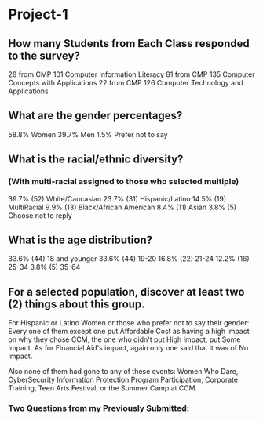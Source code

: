 # Project-1

## How many Students from Each Class responded to the survey?

28 from CMP 101 Computer Information Literacy
81 from CMP 135 Computer Concepts with Applications
22 from CMP 126 Computer Technology and Applications

## What are the gender percentages?

58.8% Women
39.7% Men
1.5% Prefer not to say

## What is the racial/ethnic diversity?

### (With multi-racial assigned to those who selected multiple)

39.7% (52) White/Caucasian
23.7% (31) Hispanic/Latino
14.5% (19) MultiRacial
9.9% (13) Black/African American
8.4% (11) Asian
3.8% (5) Choose not to reply

## What is the age distribution?

33.6% (44) 18 and younger
33.6% (44) 19-20
16.8% (22) 21-24
12.2% (16) 25-34
3.8% (5) 35-64

## For a selected population, discover at least two (2) things about this group.

For Hispanic or Latino Women or those who prefer not to say their gender: Every one of them except one put Affordable Cost as having a high impact on why they chose CCM, the one who didn't put High Impact, put Some Impact. As for Financial Aid's impact, again only one said that it was of No Impact.

Also none of them had gone to any of these events: Women Who Dare, CyberSecurity Information Protection Program Participation, Corporate Training, Teen Arts Festival, or the Summer Camp at CCM.

### Two Questions from my Previously Submitted:

